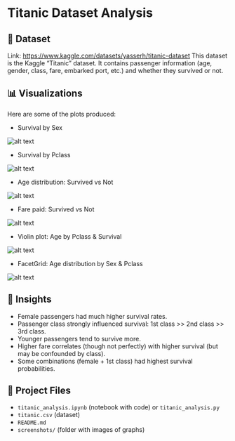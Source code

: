 # Titanic Dataset Analysis

## 📂 Dataset
Link: https://www.kaggle.com/datasets/yasserh/titanic-dataset
This dataset is the Kaggle “Titanic” dataset. It contains passenger information (age, gender, class, fare, embarked port, etc.) and whether they survived or not.  

## 📊 Visualizations
Here are some of the plots produced:

- Survival by Sex  

![alt text](image.png)
- Survival by Pclass  

![alt text](image.png)
- Age distribution: Survived vs Not  

![alt text](image-1.png)
- Fare paid: Survived vs Not  

![alt text](image-2.png)
- Violin plot: Age by Pclass & Survival  

![alt text](image-3.png)
- FacetGrid: Age distribution by Sex & Pclass  

![alt text](image-4.png)

## 🔎 Insights
- Female passengers had much higher survival rates.  
- Passenger class strongly influenced survival: 1st class >> 2nd class >> 3rd class.  
- Younger passengers tend to survive more.  
- Higher fare correlates (though not perfectly) with higher survival (but may be confounded by class).  
- Some combinations (female + 1st class) had highest survival probabilities.

## 🧰 Project Files
- `titanic_analysis.ipynb` (notebook with code) or `titanic_analysis.py`  
- `titanic.csv` (dataset)  
- `README.md`  
- `screenshots/` (folder with images of graphs)  
